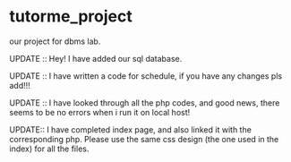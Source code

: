 # tutorme_project

our project for dbms lab.

UPDATE :: Hey! I have added our sql database.

UPDATE :: I have written a code for schedule, if you have any changes pls add!!!

UPDATE :: I have looked through all the php codes, and good news, there seems to be no errors when i run it on local host!


UPDATE:: I have completed index page, and also linked it with the corresponding php. Please use the same css design (the one used in the index) for all the files.
